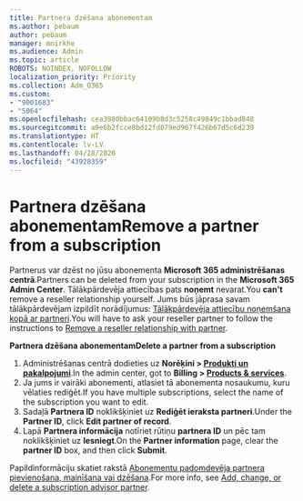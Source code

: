 ```yaml
---
title: Partnera dzēšana abonementam
ms.author: pebaum
author: pebaum
manager: mnirkhe
ms.audience: Admin
ms.topic: article
ROBOTS: NOINDEX, NOFOLLOW
localization_priority: Priority
ms.collection: Adm_O365
ms.custom:
- "9001683"
- "5064"
ms.openlocfilehash: cea3980bbac64109b8d3c5258c49849c1bbad848
ms.sourcegitcommit: a9e6b2fcce8bd12fd079ed967f426b67d5c6d239
ms.translationtype: HT
ms.contentlocale: lv-LV
ms.lasthandoff: 04/28/2020
ms.locfileid: "43928359"
---
```

# <a name="remove-a-partner-from-a-subscription"></a><span data-ttu-id="b0529-102">Partnera dzēšana abonementam</span><span class="sxs-lookup"><span data-stu-id="b0529-102">Remove a partner from a subscription</span></span>

<span data-ttu-id="b0529-103">Partnerus var dzēst no jūsu abonementa **Microsoft 365 administrēšanas centrā**.</span><span class="sxs-lookup"><span data-stu-id="b0529-103">Partners can be deleted from your subscription in the **Microsoft 365 Admin Center**.</span></span> <span data-ttu-id="b0529-104">Tālākpārdevēja attiecības pats **noņemt** nevarat.</span><span class="sxs-lookup"><span data-stu-id="b0529-104">You **can't** remove a reseller relationship yourself.</span></span> <span data-ttu-id="b0529-105">Jums būs jāprasa savam tālākpārdevējam izpildīt norādījumus: [Tālākpārdevēja attiecību noņemšana kopā ar partneri](https://docs.microsoft.com/partner-center/remove-a-relationship).</span><span class="sxs-lookup"><span data-stu-id="b0529-105">You will have to ask your reseller partner to follow the instructions to [Remove a reseller relationship with partner](https://docs.microsoft.com/partner-center/remove-a-relationship).</span></span>

<span data-ttu-id="b0529-106">**Partnera dzēšana abonementam**</span><span class="sxs-lookup"><span data-stu-id="b0529-106">**Delete a partner from a subscription**</span></span>

1. <span data-ttu-id="b0529-107">Administrēšanas centrā dodieties uz **Norēķini > [Produkti un pakalpojumi](https://go.microsoft.com/fwlink/p/?linkid=842054)**.</span><span class="sxs-lookup"><span data-stu-id="b0529-107">In the admin center, got to **Billing > [Products & services](https://go.microsoft.com/fwlink/p/?linkid=842054)**.</span></span>
2. <span data-ttu-id="b0529-108">Ja jums ir vairāki abonementi, atlasiet tā abonementa nosaukumu, kuru vēlaties rediģēt.</span><span class="sxs-lookup"><span data-stu-id="b0529-108">If you have multiple subscriptions, select the name of the subscription you want to edit.</span></span>
3. <span data-ttu-id="b0529-109">Sadaļā **Partnera ID** noklikšķiniet uz **Rediģēt ieraksta partneri**.</span><span class="sxs-lookup"><span data-stu-id="b0529-109">Under the **Partner ID**, click **Edit partner of record**.</span></span>
4. <span data-ttu-id="b0529-110">Lapā **Partnera informācija** notīriet rūtiņu **partnera ID** un pēc tam noklikšķiniet uz **Iesniegt**.</span><span class="sxs-lookup"><span data-stu-id="b0529-110">On the **Partner information** page, clear the **partner ID** box, and then click **Submit**.</span></span>

<span data-ttu-id="b0529-111">Papildinformāciju skatiet rakstā [Abonementu padomdevēja partnera pievienošana, mainīšana vai dzēšana](https://docs.microsoft.com/microsoft-365/admin/misc/add-partner?view=o365-worldwide).</span><span class="sxs-lookup"><span data-stu-id="b0529-111">For more info, see [Add, change, or delete a subscription advisor partner](https://docs.microsoft.com/microsoft-365/admin/misc/add-partner?view=o365-worldwide).</span></span>
